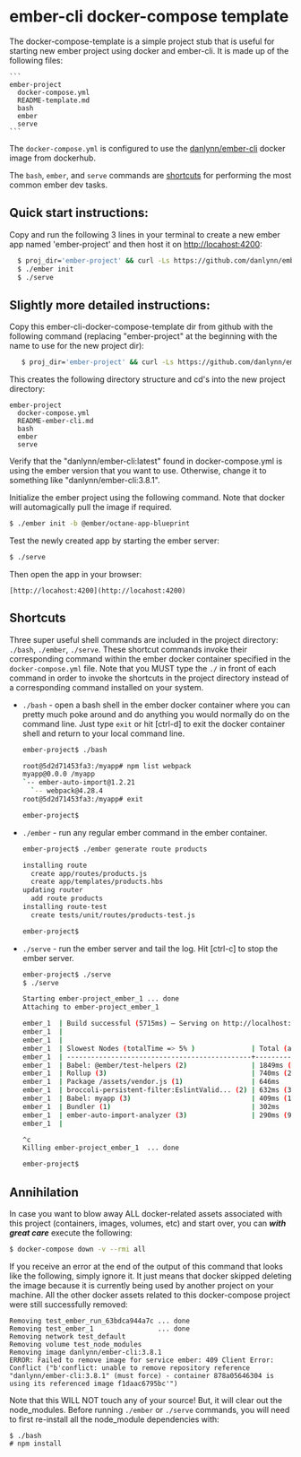 # ember-cli docker-compose template

The docker-compose-template is a simple project stub that is useful for starting new ember project using docker and ember-cli.  It is made up of the following files:

    ```
    ember-project
      docker-compose.yml
      README-template.md
      bash
      ember
      serve
    ```

The `docker-compose.yml` is configured to use the [danlynn/ember-cli](https://cloud.docker.com/u/danlynn/repository/docker/danlynn/ember-cli) docker image from dockerhub.

The `bash`, `ember`, and `serve` commands are [shortcuts](#shortcuts) for performing the most common ember dev tasks.


## Quick start instructions:

  Copy and run the following 3 lines in your terminal to create a new ember app named 'ember-project' and then host it on [http://locahost:4200](http://locahost:4200):
  
  ```bash
    $ proj_dir='ember-project' && curl -Ls https://github.com/danlynn/ember-cli-docker-compose-template/archive/master.zip > "$proj_dir.zip" && unzip -qq -j "$proj_dir.zip" -d "$proj_dir" && rm "$proj_dir.zip" && cd "$proj_dir" && ls -l
    $ ./ember init
    $ ./serve
  ```

## Slightly more detailed instructions:

  Copy this ember-cli-docker-compose-template dir from github with the following command (replacing "ember-project" at the beginning with the name to use for the new project dir):

  ```bash
     $ proj_dir='ember-project' && curl -Ls https://github.com/danlynn/ember-cli-docker-compose-template/archive/master.zip > "$proj_dir.zip" && unzip -qq -j "$proj_dir.zip" -d "$proj_dir" && rm "$proj_dir.zip" && cd "$proj_dir" && ls -l
  ```

  This creates the following directory structure and cd's into the new project directory:

  ```
  ember-project
    docker-compose.yml
    README-ember-cli.md
    bash
    ember
    serve
  ```

  Verify that the "danlynn/ember-cli:latest" found in docker-compose.yml is using the ember version that you want to use.  Otherwise, change it to something like "danlynn/ember-cli:3.8.1".

  Initialize the ember project using the following command. Note that docker will automagically pull the image if required.

  ```bash
  $ ./ember init -b @ember/octane-app-blueprint
  ```

  Test the newly created app by starting the ember server:

  ```bash
  $ ./serve
  ```

  Then open the app in your browser:

    [http://locahost:4200](http://locahost:4200)


## Shortcuts

Three super useful shell commands are included in the project directory: `./bash`, `./ember`, `./serve`.  These shortcut commands invoke their corresponding command within the ember docker container specified in the `docker-compose.yml` file.  Note that you MUST type the `./` in front of each command in order to invoke the shortcuts in the project directory instead of a corresponding command installed on your system.

+ `./bash` - open a bash shell in the ember docker container where you can pretty much poke around and do anything you would normally do on the command line.  Just type `exit` or hit [ctrl-d] to exit the docker container shell and return to your local command line.

  ```bash
  ember-project$ ./bash

  root@5d2d71453fa3:/myapp# npm list webpack
  myapp@0.0.0 /myapp
  `-- ember-auto-import@1.2.21
    `-- webpack@4.28.4 
  root@5d2d71453fa3:/myapp# exit

  ember-project$ 
  ```

+ `./ember` - run any regular ember command in the ember container.

  ```bash
  ember-project$ ./ember generate route products
  
  installing route
    create app/routes/products.js
    create app/templates/products.hbs
  updating router
    add route products
  installing route-test
    create tests/unit/routes/products-test.js
  
  ember-project$
  ```
  
+ `./serve` - run the ember server and tail the log.  Hit [ctrl-c] to stop the ember server.

  ```bash
  ember-project$ ./serve
  $ ./serve 

  Starting ember-project_ember_1 ... done
  Attaching to ember-project_ember_1

  ember_1  | Build successful (5715ms) – Serving on http://localhost:4200/
  ember_1  | 
  ember_1  | 
  ember_1  | Slowest Nodes (totalTime => 5% )              | Total (avg)         
  ember_1  | ----------------------------------------------+---------------------
  ember_1  | Babel: @ember/test-helpers (2)                | 1849ms (924 ms)     
  ember_1  | Rollup (3)                                    | 740ms (246 ms)      
  ember_1  | Package /assets/vendor.js (1)                 | 646ms               
  ember_1  | broccoli-persistent-filter:EslintValid... (2) | 632ms (316 ms)      
  ember_1  | Babel: myapp (3)                              | 409ms (136 ms)      
  ember_1  | Bundler (1)                                   | 302ms               
  ember_1  | ember-auto-import-analyzer (3)                | 290ms (96 ms)       
  ember_1  | 
  
  ^c
  Killing ember-project_ember_1  ... done
  
  ember-project$
  ```


## Annihilation

In case you want to blow away ALL docker-related assets associated with this project (containers, images, volumes, etc) and start over, you can ***with great care*** execute the following:

```bash
$ docker-compose down -v --rmi all
```

If you receive an error at the end of the output of this command that looks like the following, simply ignore it.  It just means that docker skipped deleting the image because it is currently being used by another project on your machine.  All the other docker assets related to this docker-compose project were still successfully removed:

```
Removing test_ember_run_63bdca944a7c ... done
Removing test_ember_1                ... done
Removing network test_default
Removing volume test_node_modules
Removing image danlynn/ember-cli:3.8.1
ERROR: Failed to remove image for service ember: 409 Client Error: Conflict ("b'conflict: unable to remove repository reference "danlynn/ember-cli:3.8.1" (must force) - container 878a05646304 is using its referenced image f1daac6795bc'")
```

Note that this WILL NOT touch any of your source!  But, it will clear out the node_modules.  Before running `./ember` or `./serve` commands, you will need to first re-install all the node_module dependencies with:

```
$ ./bash
# npm install
```
